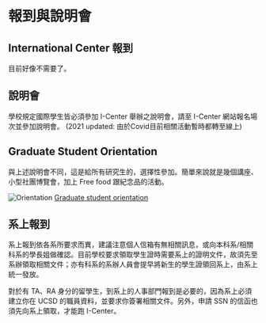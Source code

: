 # 報到與說明會

## International Center 報到
目前好像不需要了。

## 說明會
學校規定國際學生皆必須參加 I-Center 舉辦之說明會，請至 I-Center 網站報名場次並參加說明會。
(2021 updated: 由於Covid目前相關活動暫時都轉至線上)

## Graduate Student Orientation
與上述說明會不同，這是給所有研究生的，選擇性參加。簡單來說就是幾個講座、小型社團博覽會，加上 Free food 跟紀念品的活動。

![Orientation](/img/orientation.jpg)
[Graduate student orientation](https://gradlife.ucsd.edu/events/orientation/index.html)


## 系上報到
系上報到依各系所要求而異，建議注意個人信箱有無相關訊息，或向本科系/相關科系的學長姐做確認。目前學校要求領取學生證時需要系上的證明文件，故須先至系辦領取相關文件；亦有科系的系辦人員會提早將新生的學生證領回系上，由系上統一發放。

對於有 TA、RA 身分的留學生，到系上的人事部門報到是必要的，因為系上必須建立你在 UCSD 的職員資料，並要求你簽署相關文件。另外，申請 SSN 的信函也須先向系上領取，才能跑 I-Center。
